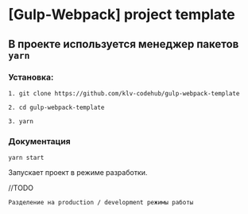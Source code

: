 # [Gulp-Webpack] project template

## В проекте используется менеджер пакетов ```yarn```

### Установка:

    1. git clone https://github.com/klv-codehub/gulp-webpack-template

    2. cd gulp-webpack-template

    3. yarn
    
### Документация

```yarn start```

Запускает проект в режиме разработки.




//TODO

    Разделение на production / development режимы работы
